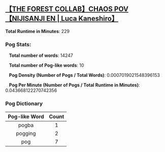 ## [【THE FOREST COLLAB】CHAOS POV【NIJISANJI EN | Luca Kaneshiro】](https://www.youtube.com/watch?v=2wCYVViJxMk&t=7s)
**Total Runtime in Minutes**: 229

### **Pog Stats:**

&nbsp;&nbsp;&nbsp;**Total number of words**: 14247

&nbsp;&nbsp;&nbsp;**Total number of Pog-like words**: 10

&nbsp;&nbsp;&nbsp;**Pog Density (Number of Pogs / Total Words)**: 0.0007019021548396153

&nbsp;&nbsp;&nbsp;**Pog Per Minute (Number of Pogs / Total Runtime in Minutes)**: 0.043668122270742356

### **Pog Dictionary**
**Pog-like Word** | **Count**
:---: | :---:
pogba | 1
pogging | 2
pog | 7
